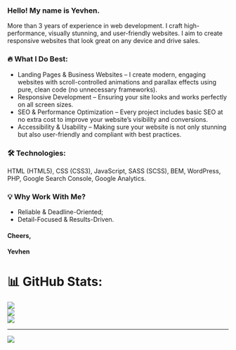 ### Hello! My name is Yevhen. 
More than 3 years of experience in web development. I craft high-performance, visually stunning, and user-friendly websites. I aim to create responsive websites that look great on any device and drive sales.

### 🔥 What I Do Best:
- Landing Pages & Business Websites – I create modern, engaging websites with scroll-controlled animations and parallax effects using pure, clean code (no unnecessary frameworks).
- Responsive Development – Ensuring your site looks and works perfectly on all screen sizes.
- SEO & Performance Optimization – Every project includes basic SEO at no extra cost to improve your website’s visibility and conversions.
- Accessibility & Usability – Making sure your website is not only stunning but also user-friendly and compliant with best practices.

### 🛠️ Technologies:
HTML (HTML5), CSS (CSS3), JavaScript, SASS (SCSS), BEM, WordPress, PHP, Google Search Console, Google Analytics.

### 💡 Why Work With Me?
- Reliable & Deadline-Oriented;
- Detail-Focused & Results-Driven.

#### Cheers,
#### Yevhen

# 📊 GitHub Stats:
![](https://github-readme-stats.vercel.app/api?username=ev-klzn&theme=dark&hide_border=false&include_all_commits=true&count_private=true)<br/>
![](https://github-readme-streak-stats.herokuapp.com/?user=ev-klzn&theme=dark&hide_border=false)<br/>
![](https://github-readme-stats.vercel.app/api/top-langs/?username=ev-klzn&theme=dark&hide_border=false&include_all_commits=true&count_private=true&layout=compact)

---
[![](https://visitcount.itsvg.in/api?id=ev-klzn&icon=0&color=0)](https://visitcount.itsvg.in)

<!-- Proudly created with GPRM ( https://gprm.itsvg.in ) -->
